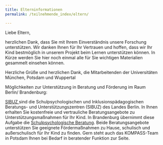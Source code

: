 ```yaml
---
title: Elterninformationen
permalink: /teilnehmende_index/eltern/

---
```


Liebe Eltern,

herzlichen Dank, dass Sie mit Ihrem Einverständnis unsere Forschung unterstützen. Wir danken Ihnen für Ihr Vertrauen und hoffen, dass wir Ihr Kind bestmöglich in unserem Projekt beim Lernen unterstützen können.
In Kürze werden Sie hier noch einmal alle für Sie wichtigen Materialien gesammelt einsehen können. 

Herzliche Grüße und herzlichen Dank,
die Mitarbeitenden der Universitäten München, Potsdam und Wuppertal

Möglichkeiten zur Unterstützung in Beratung und Förderung im Raum Berlin/ Brandenburg:

[SIBUZ ](https://www.berlin.de/sen/bildung/unterstuetzung/beratungszentren-sibuz/beratungsthemen-der-sibuz/) sind die Schulpsychologischen und Inklusionspädagogischen Beratungs- und Unterstützungszentren (SIBUZ) des Landes Berlin. In Ihnen erhalten Sie kostenfreie und vertrauliche Beratungsangebote zu Unterstützungsmaßnahmen für Ihr Kind.
In Brandenburg übernimmt diese Aufgabe die [Schulpsychologische Beratung]( https://schulaemter.brandenburg.de/sixcms/detail.php/bb1.c.155762.de). 
Beide Beratungsangebote unterstützen Sie geeignete Fördermaßnahmen zu Hause, schulisch und außerschulisch für Ihr Kind zu finden. 
Gern steht auch das KOMPASS-Team in Potsdam Ihnen bei Bedarf in beratender Funktion zur Seite.



